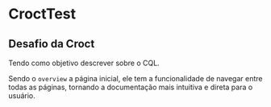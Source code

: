 # CroctTest

## Desafio da Croct

Tendo como objetivo descrever sobre o CQL.

Sendo o `overview` a página inicial, ele tem a funcionalidade de navegar entre todas as páginas, tornando a documentação mais intuitiva e direta para o usuário.
